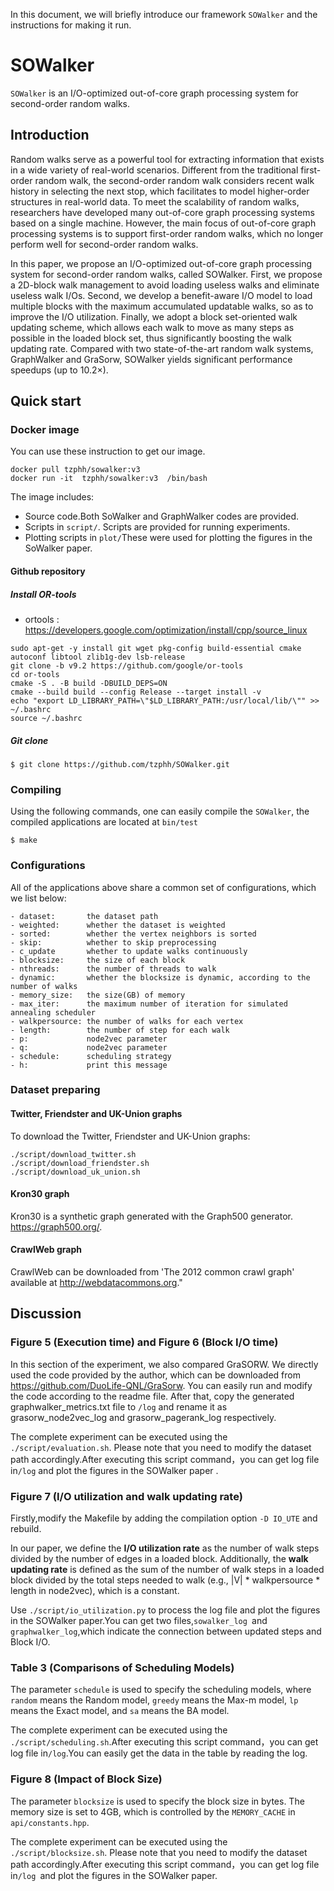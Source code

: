 In this document, we will briefly introduce our framework `SOWalker` and the instructions for making it run.

# SOWalker

`SOWalker` is an  I/O-optimized out-of-core graph processing system for second-order random walks.

## Introduction

Random walks serve as a powerful tool for extracting information that exists in a wide variety of real-world scenarios. Different from the traditional first-order random walk, the second-order random walk considers recent walk history in selecting the next stop, which facilitates to model higher-order structures in real-world data. To meet the scalability of random walks, researchers have developed many out-of-core graph processing systems based on a single machine. However, the main focus of out-of-core graph processing systems is to support first-order random walks, which no longer perform well for second-order random walks. 

In this paper, we propose an I/O-optimized out-of-core graph processing system for second-order random walks, called SOWalker. First, we propose a 2D-block walk management to avoid loading useless walks and eliminate useless walk I/Os. Second, we develop a benefit-aware I/O model to load multiple blocks with the maximum accumulated updatable walks, so as to improve the I/O utilization. Finally, we adopt a block set-oriented walk updating scheme, which allows each walk to move as many steps as possible in the loaded block set, thus significantly boosting the walk updating rate. Compared with two state-of-the-art random walk systems, GraphWalker and GraSorw, SOWalker yields significant performance speedups (up to 10.2×).

## Quick start

### Docker image

You can use these  instruction to get our image.

```
docker pull tzphh/sowalker:v3
docker run -it  tzphh/sowalker:v3  /bin/bash
```

The image includes:

- Source code.Both SoWalker and GraphWalker codes are provided.
- Scripts in `script/`. Scripts are provided for running experiments.
- Plotting scripts in  `plot/`These were used for plotting the figures in the SoWalker paper.

#### Github repository

##### Install OR-tools

- ortools : https://developers.google.com/optimization/install/cpp/source_linux

```
sudo apt-get -y install git wget pkg-config build-essential cmake autoconf libtool zlib1g-dev lsb-release
git clone -b v9.2 https://github.com/google/or-tools
cd or-tools
cmake -S . -B build -DBUILD_DEPS=ON
cmake --build build --config Release --target install -v
echo "export LD_LIBRARY_PATH=\"$LD_LIBRARY_PATH:/usr/local/lib/\"" >> ~/.bashrc
source ~/.bashrc
```

##### Git clone

```
$ git clone https://github.com/tzphh/SOWalker.git
```

### Compiling

Using the following commands, one can easily compile the `SOWalker`, the compiled applications are located at `bin/test`

```
$ make
```

### Configurations

All of the applications above share a common set of configurations, which we list below:

```
- dataset:       the dataset path
- weighted:      whether the dataset is weighted
- sorted:        whether the vertex neighbors is sorted
- skip:          whether to skip preprocessing
- c_update       whether to update walks continuously
- blocksize:     the size of each block
- nthreads:      the number of threads to walk
- dynamic:       whether the blocksize is dynamic, according to the number of walks
- memory_size:   the size(GB) of memory
- max_iter:      the maximum number of iteration for simulated annealing scheduler
- walkpersource: the number of walks for each vertex
- length:        the number of step for each walk
- p:             node2vec parameter
- q:             node2vec parameter
- schedule:      scheduling strategy
- h:             print this message
```

### Dataset preparing

#### Twitter, Friendster and UK-Union graphs

To download the Twitter, Friendster and UK-Union graphs:

```
./script/download_twitter.sh
./script/download_friendster.sh
./script/download_uk_union.sh
```

#### Kron30 graph

Kron30 is a synthetic graph generated with the Graph500 generator. https://graph500.org/. 

#### CrawlWeb graph

CrawlWeb can be downloaded from 'The 2012 common crawl graph' available at http://webdatacommons.org."



## Discussion

### Figure 5 (Execution time) and Figure 6 (Block I/O time)

 In this section of the experiment, we also compared GraSORW. We directly used the code provided by the author, which can be downloaded from https://github.com/DuoLife-QNL/GraSorw. You can easily run and modify the code according to the readme file. After that, copy the generated graphwalker_metrics.txt file to `/log` and rename it as grasorw_node2vec_log and grasorw_pagerank_log respectively.

The complete experiment can be executed using the `./script/evaluation.sh`. Please note that you need to modify the dataset path accordingly.After executing this script command，you can get log file in`/log` and plot the figures in the  SOWalker paper .


###  Figure 7 (I/O utilization and walk updating rate)

Firstly,modify the Makefile by adding the compilation option `-D IO_UTE` and rebuild.

In our paper, we define the **I/O utilization rate** as the number of walk steps divided by the number of edges in a loaded block. Additionally, the **walk updating rate** is defined as the sum of the number of walk steps in a loaded block divided by the total steps needed to walk (e.g., |V| * walkpersource * length in node2vec), which is a constant.

Use `./script/io_utilization.py` to process the log file and plot the figures in the  SOWalker paper.You can get two files,`sowalker_log `and `graphwalker_log`,which indicate the connection between updated steps and Block I/O.

### Table 3 (Comparisons of Scheduling Models)

The parameter `schedule` is used to specify the scheduling models, where `random` means the Random model, `greedy` means the Max-m model, `lp` means the Exact model, and `sa` means the BA model.

The complete experiment can be executed using the `./script/scheduling.sh`.After executing this script command，you can get log file in`/log`.You can easily get the data in the table by reading the log.

### Figure 8 (Impact of Block Size)

The parameter `blocksize` is used to specify the block size in bytes. The memory size is set to 4GB, which is controlled by the `MEMORY_CACHE` in `api/constants.hpp`.

The complete experiment can be executed using the `./script/blocksize.sh`. Please note that you need to modify the dataset path accordingly.After executing this script command，you can get log file in`/log `and plot the figures in the  SOWalker paper.
